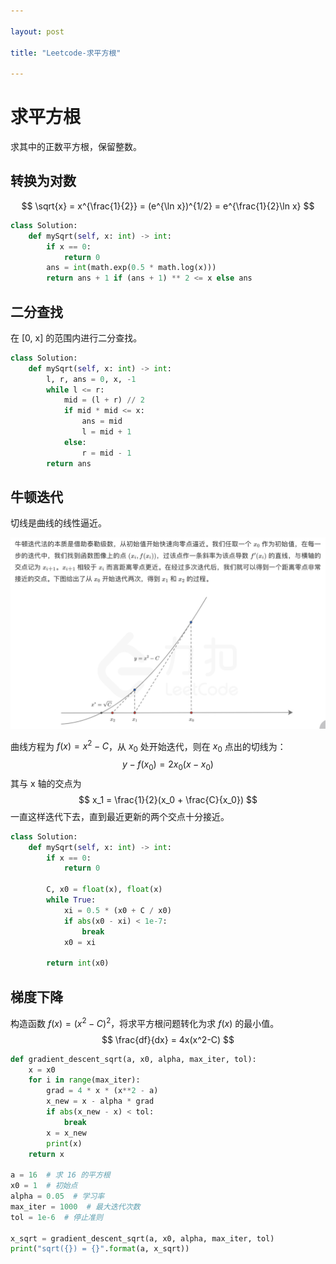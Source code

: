 ```yaml
---

layout: post

title: "Leetcode-求平方根"

---
```


# 求平方根

求其中的正数平方根，保留整数。

## 转换为对数

$$
\sqrt{x} = x^{\frac{1}{2}} = (e^{\ln x})^{1/2} = e^{\frac{1}{2}\ln x}
$$

~~~python
class Solution:
    def mySqrt(self, x: int) -> int:
        if x == 0:
            return 0
        ans = int(math.exp(0.5 * math.log(x)))
        return ans + 1 if (ans + 1) ** 2 <= x else ans
~~~

## 二分查找

在 [0, x] 的范围内进行二分查找。

~~~python
class Solution:
    def mySqrt(self, x: int) -> int:
        l, r, ans = 0, x, -1
        while l <= r:
            mid = (l + r) // 2
            if mid * mid <= x:
                ans = mid
                l = mid + 1
            else:
                r = mid - 1
        return ans
~~~

## 牛顿迭代

切线是曲线的线性逼近。

<img src="./typora-user-images/image-20230504230406287.png"/>

曲线方程为 $f(x) = x^2 - C$，从 $x_0$ 处开始迭代，则在 $x_0$ 点出的切线为：
$$
y-f(x_0) = 2x_0(x - x_0)
$$
其与 x 轴的交点为
$$
x_1 = \frac{1}{2}(x_0 + \frac{C}{x_0})
$$
一直这样迭代下去，直到最近更新的两个交点十分接近。

~~~python
class Solution:
    def mySqrt(self, x: int) -> int:
        if x == 0:
            return 0
        
        C, x0 = float(x), float(x)
        while True:
            xi = 0.5 * (x0 + C / x0)
            if abs(x0 - xi) < 1e-7:
                break
            x0 = xi
        
        return int(x0)
~~~



## 梯度下降

构造函数 $f(x)=(x^2-C)^2$，将求平方根问题转化为求 $f(x)$ 的最小值。
$$
\frac{df}{dx} = 4x(x^2-C)
$$

~~~python
def gradient_descent_sqrt(a, x0, alpha, max_iter, tol):
    x = x0
    for i in range(max_iter):
        grad = 4 * x * (x**2 - a)
        x_new = x - alpha * grad
        if abs(x_new - x) < tol:
            break
        x = x_new
        print(x)
    return x

a = 16  # 求 16 的平方根
x0 = 1  # 初始点
alpha = 0.05  # 学习率
max_iter = 1000  # 最大迭代次数
tol = 1e-6  # 停止准则

x_sqrt = gradient_descent_sqrt(a, x0, alpha, max_iter, tol)
print("sqrt({}) = {}".format(a, x_sqrt))
~~~

